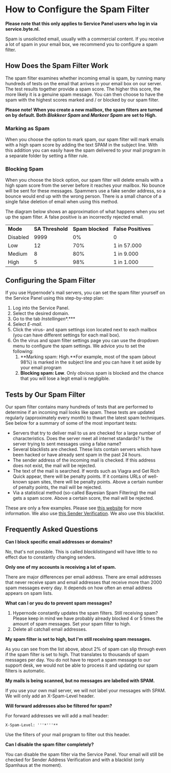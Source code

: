<!-- source: https://support.hypernode.com/en/best-practices/email/how-to-configure-the-spam-filter/ -->

# How to Configure the Spam Filter

**Please note that this only applies to Service Panel users who log in via service.byte.nl.**

Spam is unsolicited email, usually with a commercial content. If you receive a lot of spam in your email box, we recommend you to configure a spam filter.

## How Does the Spam Filter Work

The spam filter examines whether incoming email is spam, by running many hundreds of tests on the email that arrives in your email box on our server. The test results together provide a spam score. The higher this score, the more likely it is a genuine spam message. You can then choose to have the spam with the highest scores marked and / or blocked by our spam filter.

**Please note! When you create a new mailbox, the spam filters are turned on by default. Both *Blokkeer Spam* and *Markeer Spam* are set to High.**

### Marking as Spam

When you choose the option to mark spam, our spam filter will mark emails with a high spam score by adding the text SPAM in the subject line. With this addition you can easily have the spam delivered to your mail program in a separate folder by setting a filter rule.

### Blocking Spam

When you choose the block option, our spam filter will delete emails with a high spam score from the server before it reaches your mailbox. No bounce will be sent for these messages. Spammers use a fake sender address, so a bounce would end up with the wrong person. There is a small chance of a single false deletion of email when using this method.

The diagram below shows an approximation of what happens when you set up the spam filter. A false positive is an incorrectly rejected email.

|          |                  |                  |                     |
| -------- | ---------------- | ---------------- | ------------------- |
| **Mode** | **SA Threshold** | **Spam blocked** | **False Positives** |
| Disabled | 9999             | 0%               | 0                   |
| Low      | 12               | 70%              | 1 in 57.000         |
| Medium   | 8                | 80%              | 1 in 9.000          |
| High     | 5                | 98%              | 1 in 1.000          |

## Configuring the Spam Filter

If you use Hypernode's mail servers, you can set the spam filter yourself on the Service Panel using this step-by-step plan:

1. Log into the Service Panel.
1. Select the desired domain.
1. Go to the tab *Instellingen*\*.\*\*\*
1. Select *E-mail*.
1. Click the virus- and spam settings icon located next to each mailbox (you can have different settings for each mail box).
1. On the virus and spam filter settings page you can use the dropdown menu to configure the spam settings. We advice you to set the following:
   1. \*\*Marking spam: High.\*\*For example, most of the spam (about 98%) is marked in the subject line and you can have it set aside by your email program
   1. **Blocking spam: Low**. Only obvious spam is blocked and the chance that you will lose a legit email is negligible.

## Tests by Our Spam Filter

Our spam filter contains many hundreds of tests that are performed to determine if an incoming mail looks like spam. These tests are updated regularly (approximately every month) to thwart the latest spam techniques. See below for a summary of some of the most important tests:

- Servers that try to deliver mail to us are checked for a large number of characteristics. Does the server meet all internet standards? Is the server trying to sent messages using a false name?
- Several blacklists are checked. These lists contain servers which have been hacked or have already sent spam in the past 24 hours.
- The sender address of the incoming mail is checked. If this address does not exist, the mail will be rejected.
- The text of the mail is searched. If words such as Viagra and Get Rich Quick appear, there will be penalty points. If it contains URLs of well-known spam sites, there will be penalty points. Above a certain number of penalty points, the mail will be rejected.
- Via a statistical method (so-called Bayesian Spam Filtering) the mail gets a spam score. Above a certain score, the mail will be rejected.

These are only a few examples. Please see [this website](http://www.spamassassin.org/) for more information. We also use [this Sender Verification](http://www.postfix.org/). We also use this blacklist.

## Frequently Asked Questions

**Can I block specific email addresses or domains?**

No, that's not possible. This is called *blacklisting*and will have little to no effect due to constantly changing senders.

**Only one of my accounts is receiving a lot of spam.**

There are major differences per email address. There are email addresses that never receive spam and email addresses that receive more than 2000 spam messages every day. It depends on how often an email address appears on spam lists.

**What can I or you do to prevent spam messages?**

1. Hypernode constantly updates the spam filters. Still receiving spam? Please keep in mind we have probably already blocked 4 or 5 times the amount of spam messages. Set your spam filter to high.
1. Delete all catchall email addresses.

**My spam filter is set to high, but I'm still receiving spam messages.**

As you can see from the list above, about 2% of spam can slip through even if the spam filter is set to high. That translates to thousands of spam messages per day. You do not have to report a spam message to our support desk, we would not be able to process it and updating our spam filters is automatic.

**My mails is being scanned, but no messages are labelled with SPAM.**

If you use your own mail server, we will not label your messages with SPAM. We will only add an X-Spam-Level header.

**Will forward addresses also be filtered for spam?**

For forward addresses we will add a mail header:

```
X-Spam-Level: '''*'''**
```

Use the filters of your mail program to filter out this header.

**Can I disable the spam filter completely?**

You can disable the spam filter via the Service Panel. Your email will still be checked for Sender Address Verification and with a blacklist (only Spamhaus at the moment).
